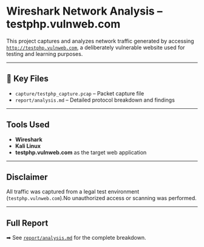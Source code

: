 #  Wireshark Network Analysis – testphp.vulnweb.com

This project captures and analyzes network traffic generated by accessing [`http://testphp.vulnweb.com`](http://testphp.vulnweb.com), a deliberately vulnerable website used for testing and learning purposes.

---

## 📂 Key Files

- `capture/testphp_capture.pcap` – Packet capture file  
- `report/analysis.md` – Detailed protocol breakdown and findings

---

##  Tools Used

- **Wireshark**
- **Kali Linux**
- **testphp.vulnweb.com** as the target web application

---

##  Disclaimer

All traffic was captured from a legal test environment (`testphp.vulnweb.com`).No unauthorized access or scanning was performed.

---

##  Full Report

➡ See [`report/analysis.md`](report/analysis.md) for the complete breakdown.
